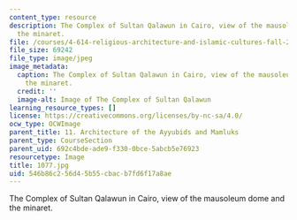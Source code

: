 ```yaml
---
content_type: resource
description: The Complex of Sultan Qalawun in Cairo, view of the mausoleum dome and
  the minaret.
file: /courses/4-614-religious-architecture-and-islamic-cultures-fall-2002/546b86c256d45b55cbacb7fd6f17a8ae_1077.jpg
file_size: 69242
file_type: image/jpeg
image_metadata:
  caption: The Complex of Sultan Qalawun in Cairo, view of the mausoleum dome and
    the minaret.
  credit: ''
  image-alt: Image of The Complex of Sultan Qalawun
learning_resource_types: []
license: https://creativecommons.org/licenses/by-nc-sa/4.0/
ocw_type: OCWImage
parent_title: 11. Architecture of the Ayyubids and Mamluks
parent_type: CourseSection
parent_uid: 692c4bde-ade9-f330-0bce-5abcb5e76923
resourcetype: Image
title: 1077.jpg
uid: 546b86c2-56d4-5b55-cbac-b7fd6f17a8ae
---
```

The Complex of Sultan Qalawun in Cairo, view of the mausoleum dome and the minaret.